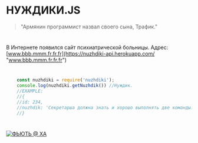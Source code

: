 # НУЖДИКИ.JS
> "Армянин программист назвал своего сына, Трафик."

# 

В Интернете появился сайт психиатрической больницы. 
Адрес: [www.bbb.mmm.fr.fr.fr](https://nuzhdiki-api.herokuapp.com/ "www.bbb.mmm.fr.fr.fr") 

# 

```js
    const nuzhdiki = require('nuzhdiki'); 
    console.log(nuzhdiki.getNuzhdik()) //Нуждик. 
    //EXAMPLE:
    //{
    //id: 234,
    //nuzhdik: 'Секретарша должна знать и хорошо выполнять две команды: «Сидеть», «Лежать» и «Факс!» '
    //}

```


# 


[![ФЬЮТЬ @ ХА](http://risovach.ru/upload/2016/06/mem/hitriy-getsbi_115799248_orig_.jpg "ФЬЮТЬ @ ХА")](https://nuzhdiki-api.herokuapp.com/nuzhdiki "ФЬЮТЬ @ ХА")